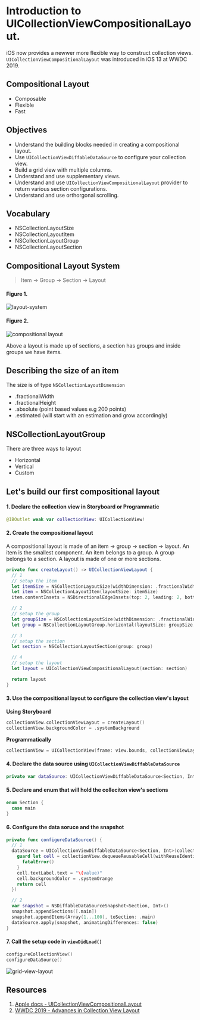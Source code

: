 # Introduction to UICollectionViewCompositionalLayout. 

iOS now provides a newwer more flexible way to construct collection views. `UICollectionViewCompositionalLayout` was introduced in iOS 13 at WWDC 2019. 

## Compositional Layout 

* Composable 
* Flexible 
* Fast 

## Objectives 

* Understand the building blocks needed in creating a compositional layout.
* Use `UICollectionViewDiffableDataSource` to configure your collection view. 
* Build a grid view with multiple columns.
* Understand and use supplementary views. 
* Understand and use `UICollectionViewCompositionalLayout` provider to return various section configurations. 
* Understand and use orthorgonal scrolling. 

## Vocabulary 

* NSCollectionLayoutSize 
* NSCollectionLayoutItem 
* NSCollectionLayoutGroup 
* NSCollectionLayoutSection 


## Compositional Layout System

> Item -> Group -> Section -> Layout

#### Figure 1. 

![layout-system](Assets/layout-system.png)

#### Figure 2. 

![compositional layout](Assets/compositional-layout-1.jpg)

Above a layout is made up of sections, a section has groups and inside groups we have items.

## Describing the size of an item 

The size is of type `NSCollectionLayoutDimension`

* .fractionalWidth
* .fractionalHeight 
* .absolute (point based values e.g 200 points) 
* .estimated (will start with an estimation and grow accordingly) 

## NSCollectionLayoutGroup 

There are three ways to layout 

* Horizontal 
* Vertical 
* Custom

## Let's build our first compositional layout 


#### 1. Declare the collection view in Storyboard or Programmatic 

```swift 
@IBOutlet weak var collectionView: UICollectionView!
```

#### 2. Create the compositional layout

A compositional layout is made of an item -> group -> section -> layout. An item is the smallest component. An item belongs to a group. A group belongs to a section. A layout is made of one or more sections. 

```swift 
private func createLayout() -> UICollectionViewLayout {
  // 1
  // setup the item
  let itemSize = NSCollectionLayoutSize(widthDimension: .fractionalWidth(0.25), heightDimension: .fractionalHeight(1.0))
  let item = NSCollectionLayoutItem(layoutSize: itemSize)
  item.contentInsets = NSDirectionalEdgeInsets(top: 2, leading: 2, bottom: 2, trailing: 2)

  // 2
  // setup the group
  let groupSize = NSCollectionLayoutSize(widthDimension: .fractionalWidth(1.0), heightDimension: .fractionalWidth(0.25))
  let group = NSCollectionLayoutGroup.horizontal(layoutSize: groupSize, subitems: [item])

  // 3
  // setup the section
  let section = NSCollectionLayoutSection(group: group)

  // 4
  // setup the layout
  let layout = UICollectionViewCompositionalLayout(section: section)

  return layout
}
```


#### 3. Use the compositional layout to configure the collection view's layout

**Using Storyboard**

```swift 
collectionView.collectionViewLayout = createLayout()
collectionView.backgroundColor = .systemBackground
```

**Programmatically**

```swift 
collectionView = UICollectionView(frame: view.bounds, collectionViewLayout: createLayout())
```

#### 4. Declare the data source using `UICollectionViewDiffableDataSource`

```swift 
private var dataSource: UICollectionViewDiffableDataSource<Section, Int>!
```

#### 5. Declare and enum that will hold the colleciton view's sections


```swift 
enum Section {
  case main
}
```

#### 6. Configure the data soruce and the snapshot 

```swift 
private func configureDataSource() {
  // 1
  dataSource = UICollectionViewDiffableDataSource<Section, Int>(collectionView: collectionView, cellProvider: { (collectionView, indexPath, value) -> UICollectionViewCell? in
    guard let cell = collectionView.dequeueReusableCell(withReuseIdentifier: "labelCell", for: indexPath) as? LabelCell else {
      fatalError()
    }
    cell.textLabel.text = "\(value)"
    cell.backgroundColor = .systemOrange
    return cell
  })

  // 2
  var snapshot = NSDiffableDataSourceSnapshot<Section, Int>()
  snapshot.appendSections([.main])
  snapshot.appendItems(Array(1...100), toSection: .main)
  dataSource.apply(snapshot, animatingDifferences: false)
}
```

#### 7. Call the setup code in `viewDidLoad()`

```swift 
configureCollectionView()
configureDataSource()
```

![grid-view-layout](Assets/grid-view.png)


## Resources 

1. [Apple docs - UICollectionViewCompositionalLayout](https://developer.apple.com/documentation/uikit/uicollectionviewcompositionallayout)
2. [WWDC 2019 - Advances in Collection View Layout](https://developer.apple.com/videos/play/wwdc2019/215/)
